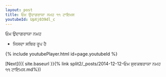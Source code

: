 ```yaml
---
layout: post
title: ਓਮ ਉਦਾਗਰਾਯਾ ਨਮਹ ੧੧ ਟਾਇਮਸ
youtubeId: UpXj039dl_c
---
```

 
 
 ਓਮ ਉਦਾਗਰਾਯਾ ਨਮਹ  
 
 -  ਜਿਸਦਾ ਸਥਿਰ ਰੂਪ ਹੈ 
 
  
 
  
 
 
 
 
 
 


{% include youtubePlayer.html id=page.youtubeId %}
 
[Next]({{ site.baseurl }}{% link  split2/_posts/2014-12-12-ਓਮ ਸੁਵਕਥਰਾਯਾ ਨਮਹ ੧੧ ਟਾਇਮਸ.md%})
 
